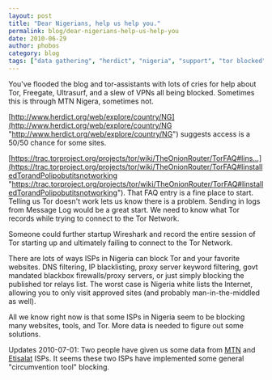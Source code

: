 ```yaml
---
layout: post
title: "Dear Nigerians, help us help you."
permalink: blog/dear-nigerians-help-us-help-you
date: 2010-06-29
author: phobos
category: blog
tags: ["data gathering", "herdict", "nigeria", "support", "tor blocked", "websites blocked"]
---
```


You've flooded the blog and tor-assistants with lots of cries for help about Tor, Freegate, Ultrasurf, and a slew of VPNs all being blocked. Sometimes this is through MTN Nigera, sometimes not.

[http://www.herdict.org/web/explore/country/NG](http://www.herdict.org/web/explore/country/NG "http://www.herdict.org/web/explore/country/NG") suggests access is a 50/50 chance for some sites.

[https://trac.torproject.org/projects/tor/wiki/TheOnionRouter/TorFAQ#Iins...](https://trac.torproject.org/projects/tor/wiki/TheOnionRouter/TorFAQ#IinstalledTorandPolipobutitsnotworking "https://trac.torproject.org/projects/tor/wiki/TheOnionRouter/TorFAQ#IinstalledTorandPolipobutitsnotworking"). That FAQ entry is a fine place to start. Telling us Tor doesn't work lets us know there is a problem. Sending in logs from Message Log would be a great start. We need to know what Tor records while trying to connect to the Tor Network.

Someone could further startup Wireshark and record the entire session of Tor starting up and ultimately failing to connect to the Tor Network.

There are lots of ways ISPs in Nigeria can block Tor and your favorite websites. DNS filtering, IP blacklisting, proxy server keyword filtering, govt mandated blackbox firewalls/proxy servers, or just simply blocking the published tor relays list. The worst case is Nigeria white lists the Internet, allowing you to only visit approved sites (and probably man-in-the-middled as well).

All we know right now is that some ISPs in Nigeria seem to be blocking many websites, tools, and Tor. More data is needed to figure out some solutions.

Updates 2010-07-01: Two people have given us some data from [MTN](https://trac.torproject.org/projects/tor/ticket/1645) and [Etisalat](https://trac.torproject.org/projects/tor/ticket/1625) ISPs. It seems these two ISPs have implemented some general "circumvention tool" blocking.

